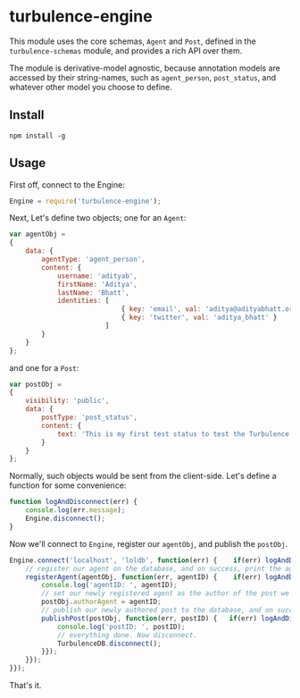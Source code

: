 turbulence-engine
=================

This module uses the core schemas, `Agent` and `Post`, defined in the `turbulence-schemas` module, and provides a rich API over them.

The module is derivative-model agnostic, because annotation models are accessed by their string-names, such as `agent_person`, `post_status`, and whatever other model you choose to define.

## Install

    npm install -g

## Usage

First off, connect to the Engine:

```js
Engine = require('turbulence-engine');
```

Next, Let's define two objects; one for an `Agent`:

```js
var agentObj = 
{
    data: {
        agentType: 'agent_person',
        content: {
            username: 'adityab',
            firstName: 'Aditya',
            lastName: 'Bhatt',
            identities: [ 
                            { key: 'email', val: 'aditya@adityabhatt.org' },
                            { key: 'twitter', val: 'aditya_bhatt' }
                        ]
        }
    }
};
```

and one for a `Post`:

```js
var postObj = 
{
    visibility: 'public',
    data: {
        postType: 'post_status',
        content: {
            text: 'This is my first test status to test the Turbulence extensible database.'
        }
    }
};
```

Normally, such objects would be sent from the client-side.
Let's define a function for some convenience:

```js
function logAndDisconnect(err) {
    console.log(err.message);
    Engine.disconnect();
}
```

Now we'll connect to `Engine`, register our `agentObj`, and publish the `postObj`.

```js
Engine.connect('localhost', 'loldb', function(err) {    if(err) logAndDisconnect(err);   else {
    // register our agent on the database, and on success, print the agent's ID
    registerAgent(agentObj, function(err, agentID) {    if(err) logAndDisconnect(err);  else {
        console.log('agentID: ', agentID);
        // set our newly registered agent as the author of the post we will publish
        postObj.authorAgent = agentID;
        // publish our newly authored post to the database, and on success, print the post's ID
        publishPost(postObj, function(err, postID) {   if(err) logAndDisconnect(err);  else {
            console.log('postID: ', postID);
            // everything done. Now disconnect.
            TurbulenceDB.disconnect();
        }});
    }});
}});
```

That's it.

